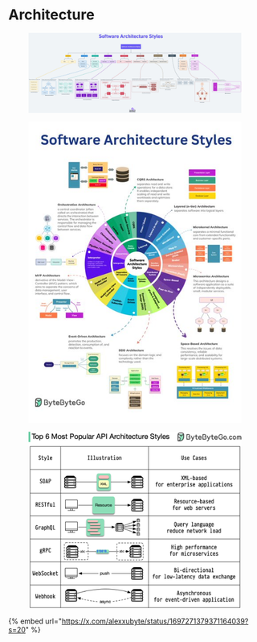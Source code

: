 # Architecture

<figure><img src="../../.gitbook/assets/image (231).png" alt=""><figcaption></figcaption></figure>

<div data-full-width="true">

<figure><img src="../../.gitbook/assets/image (8).png" alt=""><figcaption></figcaption></figure>

</div>

<figure><img src="../../.gitbook/assets/image (11).png" alt=""><figcaption></figcaption></figure>

{% embed url="https://x.com/alexxubyte/status/1697271379371164039?s=20" %}

